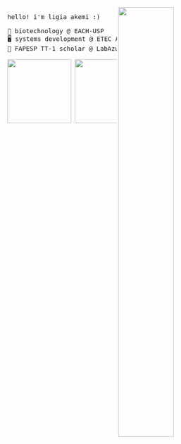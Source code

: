 
<img src="https://pa1.aminoapps.com/7668/e823dd5d02877124689a9a0e00ad482d84d8c55ar1-500-250_hq.gif" height="50%" align="right" />

<pre>
hello! i'm ligia akemi :)

🧬 biotechnology @ EACH-USP  
🖥️ systems development @ ETEC Adolpho Berezin  
🦠 FAPESP TT-1 scholar @ LabAzul  

<img height="145px" src="https://github-readme-stats.vercel.app/api/top-langs/?username=limiyama&layout=compact&langs_count=8&theme=dracula&hide_border=true"/> <img height="145px" src="https://github-readme-stats.vercel.app/api?username=limiyama&theme=dracula&hide_border=true&include_all_commits=false&count_private=false"/>
</pre>
